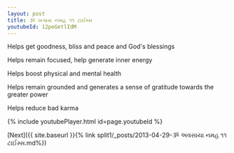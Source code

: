 ```yaml
---
layout: post
title: ૐ ખગાય નમહ ૧૧ ટાઈમ્સ
youtubeId: 12peGetlIdM
---
```

 
 
Helps get goodness, bliss and peace and God's blessings
 
Helps remain focused, help generate inner energy 
 
Helps boost physical and mental health 
 
Helps remain grounded and generates a sense of gratitude towards the greater power 
 
Helps reduce bad karma
 
 
 
 


{% include youtubePlayer.html id=page.youtubeId %}
 
[Next]({{ site.baseurl }}{% link  split1/_posts/2013-04-29-ૐ અવસાયા નમહ ૧૧ ટાઈમ્સ.md%})
 
